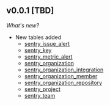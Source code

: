 ## v0.0.1 [TBD]

_What's new?_

- New tables added
  - [sentry_issue_alert](https://hub.steampipe.io/plugins/turbot/aiven/tables/sentry_issue_alert)
  - [sentry_key](https://hub.steampipe.io/plugins/turbot/aiven/tables/sentry_key)
  - [sentry_metric_alert](https://hub.steampipe.io/plugins/turbot/aiven/tables/sentry_metric_alert)
  - [sentry_organization](https://hub.steampipe.io/plugins/turbot/aiven/tables/sentry_organization)
  - [sentry_organization_integration](https://hub.steampipe.io/plugins/turbot/aiven/tables/sentry_organization_integration)
  - [sentry_organization_member](https://hub.steampipe.io/plugins/turbot/aiven/tables/sentry_organization_member)
  - [sentry_organization_repository](https://hub.steampipe.io/plugins/turbot/aiven/tables/sentry_organization_repository)
  - [sentry_project](https://hub.steampipe.io/plugins/turbot/aiven/tables/sentry_project)
  - [sentry_team](https://hub.steampipe.io/plugins/turbot/aiven/tables/sentry_team)
